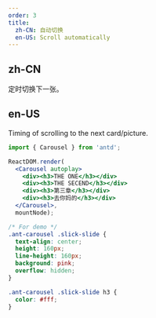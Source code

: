 ```yaml
---
order: 3
title:
  zh-CN: 自动切换
  en-US: Scroll automatically
---
```


## zh-CN

定时切换下一张。

## en-US

Timing of scrolling to the next card/picture.

````jsx
import { Carousel } from 'antd';

ReactDOM.render(
  <Carousel autoplay>
    <div><h3>THE ONE</h3></div>
    <div><h3>THE SECEND</h3></div>
    <div><h3>第三章</h3></div>
    <div><h3>去你妈的</h3></div>
  </Carousel>,
  mountNode);
````

````css
/* For demo */
.ant-carousel .slick-slide {
  text-align: center;
  height: 160px;
  line-height: 160px;
  background: pink;
  overflow: hidden;
}

.ant-carousel .slick-slide h3 {
  color: #fff;
}
````
